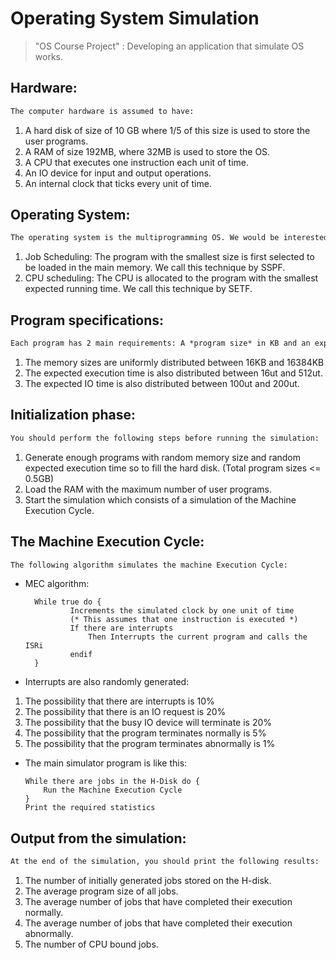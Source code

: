 # Operating System Simulation
> "OS Course Project" : Developing an application that simulate OS works.

## Hardware:
```diff
The computer hardware is assumed to have:
```
1. A hard disk of size of 10 GB where 1/5 of this size is used to store the user programs.
2. A RAM of size 192MB, where 32MB is used to store the OS.
3. A CPU that executes one instruction each unit of time.
4. An IO device for input and output operations.
5. An internal clock that ticks every unit of time.

## Operating System:
```diff
The operating system is the multiprogramming OS. We would be interested in only 2 features in this simulation: The Job and CPU scheduling.
```
1. Job Scheduling: The program with the smallest size is first selected to be loaded in the main memory. We call this technique by SSPF.
2. CPU scheduling: The CPU is allocated to the program with the smallest expected running time. We call this technique by SETF.

## Program specifications:
```diff
Each program has 2 main requirements: A *program size* in KB and an expected execution time. Of course, the expected execution time is greater or equal to the *exact execution time*. In addition, each program should have an *Id* and *state*. The student should specify any extra information that is required by the simulation.
```
1. The memory sizes are uniformly distributed between 16KB and 16384KB
2. The expected execution time is also distributed between 16ut and 512ut.
3. The expected IO time is also distributed between 100ut and 200ut.

## Initialization phase:
```diff
You should perform the following steps before running the simulation:
```
1. Generate enough programs with random memory size and random expected execution
time so to fill the hard disk. (Total program sizes <= 0.5GB)
2. Load the RAM with the maximum number of user programs.
3. Start the simulation which consists of a simulation of the Machine Execution Cycle.

## The Machine Execution Cycle:
```diff
The following algorithm simulates the machine Execution Cycle:
```
* MEC algorithm:

        While true do {
                Increments the simulated clock by one unit of time
                (* This assumes that one instruction is executed *)
                If there are interrupts
                    Then Interrupts the current program and calls the ISRi
                endif
        }
        
* Interrupts are also randomly generated:
1. The possibility that there are interrupts is 10%
2. The possibility that there is an IO request is 20%
3. The possibility that the busy IO device will terminate is 20%
4. The possibility that the program terminates normally is 5%
5. The possibility that the program terminates abnormally is 1%

* The main simulator program is like this:

      While there are jobs in the H-Disk do {
          Run the Machine Execution Cycle
      }
      Print the required statistics

## Output from the simulation:
```diff
At the end of the simulation, you should print the following results:
```
1. The number of initially generated jobs stored on the H-disk.
2. The average program size of all jobs.
3. The average number of jobs that have completed their execution normally.
4. The average number of jobs that have completed their execution abnormally.
5. The number of CPU bound jobs.
